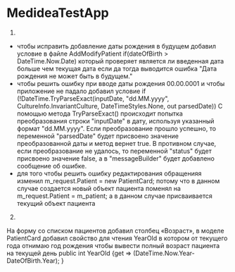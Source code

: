 # MedideaTestApp

1.
  - чтобы исправить добавление даты рождения в будущем добавил условие в файле AddModifyPatient if(dateOfBirth > DateTime.Now.Date)
     который проверяет является ли введенная дата больше чем текущая дата если да тогда выводится ошибка "Дата рождения не может быть в будущем."
  - чтобы решить ошибку при вводе даты рождения 00.00.0001 и чтобы приложение не падало добавил условие
     if (!DateTime.TryParseExact(inputDate, "dd.MM.yyyy", CultureInfo.InvariantCulture, DateTimeStyles.None, out parsedDate))
     С помощью метода TryParseExact() происходит попытка преобразования строки "inputDate" в дату, используя указанный формат "dd.MM.yyyy". 
     Если преобразование прошло успешно, то переменной "parsedDate" будет присвоено значение преобразованной даты и метод вернет true.
     В противном случае, если преобразование не удалось, то переменной "status" будет присвоено значение false, а в "messageBuilder" будет добавлено сообщение об ошибке.
  - для того чтобы решить ошибку редактирования обращенияя 
	изменил m_request.Patient = new PatientCard; потому что в данном случае создается новый объект пациента
	поменял на m_request.Patient = m_patient;    а в данном случае присваивается текущий объект пациента
2.
  На форму со списком пациентов добавил столбец «Возраст», в моделе PatientCard добавил свойство для чтения YearOld
  в котором от текущего года отнимаю год рождения чтобы вывести полный возраст пациента на текущей день
public int YearOld {get => (DateTime.Now.Year-DateOfBirth.Year); }

